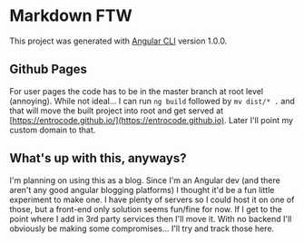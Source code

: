 # Markdown FTW

This project was generated with [Angular CLI](https://github.com/angular/angular-cli) version 1.0.0.

## Github Pages

For user pages the code has to be in the master branch at root level (annoying).  While not ideal... I can run `ng build` followed by `mv dist/* .` and that will move the built project into root and get served at [https://entrocode.github.io/](https://entrocode.github.io).  Later I'll point my custom domain to that.

## What's up with this, anyways?

I'm planning on using this as a blog.  Since I'm an Angular dev (and there aren't any good angular blogging platforms) I thought it'd be a fun little experiment to make one.  I have plenty of servers so I could host it on one of those, but a front-end only solution seems fun/fine for now.  If I get to the point where I add in 3rd party services then I'll move it.  With no backend I'll obviously be making some compromises... I'll try and track those here.